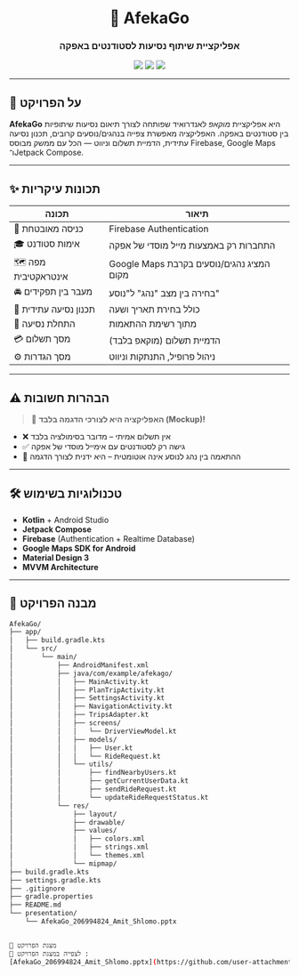 <h1 align="center">🚗 AfekaGo</h1>
<h3 align="center">אפליקציית שיתוף נסיעות לסטודנטים באפקה</h3>

<p align="center">
  <img src="https://img.shields.io/badge/Kotlin-Android-blueviolet" />
  <img src="https://img.shields.io/badge/Firebase-RealtimeDB-orange" />
  <img src="https://img.shields.io/badge/Mockup-App-yellow" />
</p>

---

## 🧭 על הפרויקט

**AfekaGo** היא אפליקציית *מוקאפ* לאנדרואיד שפותחה לצורך תיאום נסיעות שיתופיות בין סטודנטים באפקה. האפליקציה מאפשרת צפייה בנהגים/נוסעים קרובים, תכנון נסיעה עתידית, הדמיית תשלום וניווט — הכל עם ממשק מבוסס Firebase, Google Maps ו־Jetpack Compose.

---

## ✨ תכונות עיקריות

| תכונה | תיאור |
|-------|--------|
| 🔐 כניסה מאובטחת | Firebase Authentication |
| 🎓 אימות סטודנט | התחברות רק באמצעות מייל מוסדי של אפקה |
| 🗺️ מפה אינטראקטיבית | Google Maps המציג נהגים/נוסעים בקרבת מקום |
| 🚘 מעבר בין תפקידים | בחירה בין מצב "נהג" ל"נוסע" |
| 📆 תכנון נסיעה עתידית | כולל בחירת תאריך ושעה |
| 📍 התחלת נסיעה | מתוך רשימת ההתאמות |
| 💳 מסך תשלום | הדמיית תשלום (מוקאפ בלבד) |
| ⚙️ מסך הגדרות | ניהול פרופיל, התנתקות וניווט |

---

## ⚠️ הבהרות חשובות

> 🧪 **האפליקציה היא לצורכי הדגמה בלבד (Mockup)!**

- ❌ אין תשלום אמיתי – מדובר בסימולציה בלבד  
- ✅ גישה רק לסטודנטים עם אימייל מוסדי של אפקה  
- 🤝 ההתאמה בין נהג לנוסע אינה אוטומטית – היא ידנית לצורך הדגמה  

---

## 🛠️ טכנולוגיות בשימוש

- **Kotlin** + Android Studio  
- **Jetpack Compose**  
- **Firebase** (Authentication + Realtime Database)  
- **Google Maps SDK for Android**  
- **Material Design 3**  
- **MVVM Architecture**

---

## 📁 מבנה הפרויקט

```bash
AfekaGo/
├── app/
│   ├── build.gradle.kts
│   └── src/
│       └── main/
│           ├── AndroidManifest.xml
│           ├── java/com/example/afekago/
│           │   ├── MainActivity.kt
│           │   ├── PlanTripActivity.kt
│           │   ├── SettingsActivity.kt
│           │   ├── NavigationActivity.kt
│           │   ├── TripsAdapter.kt
│           │   ├── screens/
│           │   │   └── DriverViewModel.kt
│           │   ├── models/
│           │   │   ├── User.kt
│           │   │   └── RideRequest.kt
│           │   └── utils/
│           │       ├── findNearbyUsers.kt
│           │       ├── getCurrentUserData.kt
│           │       ├── sendRideRequest.kt
│           │       └── updateRideRequestStatus.kt
│           └── res/
│               ├── layout/
│               ├── drawable/
│               ├── values/
│               │   ├── colors.xml
│               │   ├── strings.xml
│               │   └── themes.xml
│               └── mipmap/
├── build.gradle.kts
├── settings.gradle.kts
├── .gitignore
├── gradle.properties
├── README.md
└── presentation/
    └── AfekaGo_206994824_Amit_Shlomo.pptx


🎥 מצגת הפרויקט
📎 לצפייה במצגת הפרויקט :
[AfekaGo_206994824_Amit_Shlomo.pptx](https://github.com/user-attachments/files/19636849/AfekaGo_206994824_Amit_Shlomo.pptx)
